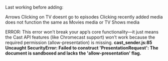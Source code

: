 Last working before adding:

Arrows
Clicking on TV doesnt go to episodes
Clicking recently added media does not function the same as Movies media or TV Shows media

ERROR: This error won’t break your app’s core functionality—it just means the Cast API features (like Chromecast support) won’t work because the required permission (allow-presentation) is missing.
**cast_sender.js:85 Uncaught SecurityError: Failed to construct 'PresentationRequest': The document is sandboxed and lacks the 'allow-presentation' flag.**
